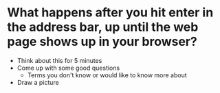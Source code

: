 
# What happens after you hit enter in the address bar, up until the web page shows up in your browser?
- Think about this for 5 minutes
- Come up with some good questions
  - Terms you don't know or would like to know more about
- Draw a picture
